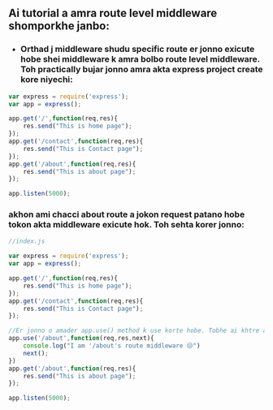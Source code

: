 ## Ai tutorial a amra route level middleware shomporkhe janbo:
- ### Orthad j middleware shudu specific route er jonno exicute hobe shei middleware k amra bolbo route level middleware. Toh practically bujar jonno amra akta express project create kore niyechi:

```javascript
var express = require('express');
var app = express();

app.get('/',function(req,res){
    res.send("This is home page");
});
app.get('/contact',function(req,res){
    res.send("This is Contact page");
});
app.get('/about',function(req,res){
    res.send("This is about page");
});

app.listen(5000); 
```
### akhon ami chacci about route a jokon request patano hobe tokon akta middleware exicute hok. Toh sehta korer jonno:

```javascript
//index.js

var express = require('express');
var app = express();

app.get('/',function(req,res){
    res.send("This is home page");
});
app.get('/contact',function(req,res){
    res.send("This is Contact page");
});

//Er jonno o amader app.use() method k use korte hobe. Tobhe ai khtre amra jehetu '/about' route er jonno middleware create korbo tai er first argument hishebe amder '/about' route ta k diye dithe hobe then callback function k diye dite hobe:
app.use('/about',function(req,res,next){
    console.log("I am '/about's route middleware 😒")
    next();
})
app.get('/about',function(req,res){
    res.send("This is about page");
});

app.listen(5000); 
```